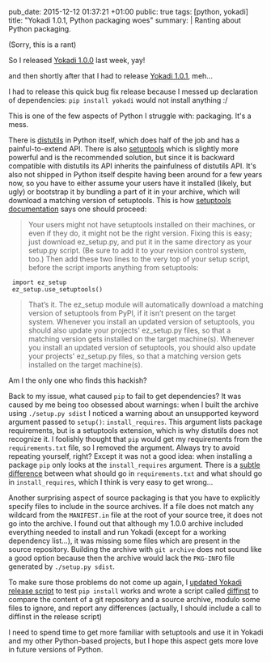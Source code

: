 pub_date: 2015-12-12 01:37:21 +01:00
public: true
tags: [python, yokadi]
title: "Yokadi 1.0.1, Python packaging woes"
summary: |
    Ranting about Python packaging.

(Sorry, this is a rant)

So I released [Yokadi 1.0.0][y100] last week, yay!

and then shortly after that I had to release [Yokadi 1.0.1][y101], meh...

I had to release this quick bug fix release because I messed up declaration of dependencies: `pip install yokadi` would not install anything :/

This is one of the few aspects of Python I struggle with: packaging. It's a mess.

There is [distutils][] in Python itself, which does half of the job and has a painful-to-extend API. There is also [setuptools][] which is slightly more powerful and is the recommended solution, but since it is backward compatible with distutils its API inherits the painfulness of distutils API. It's also not shipped in Python itself despite having been around for a few years now, so you have to either assume your users have it installed (likely, but ugly) or bootstrap it by bundling a part of it in your archive, which will download a matching version of setuptools. This is how [setuptools documentation][stdoc] says one should proceed:

[stdoc]: https://setuptools.pypa.io/en/latest/setuptools.html#using-setuptools-without-bundling-it

> Your users might not have setuptools installed on their machines, or even if they do, it might not be the right version. Fixing this is easy; just download ez_setup.py, and put it in the same directory as your setup.py script. (Be sure to add it to your revision control system, too.) Then add these two lines to the very top of your setup script, before the script imports anything from setuptools:
>
     import ez_setup
     ez_setup.use_setuptools()
>
> That’s it. The ez_setup module will automatically download a matching version of setuptools from PyPI, if it isn’t present on the target system. Whenever you install an updated version of setuptools, you should also update your projects' ez_setup.py files, so that a matching version gets installed on the target machine(s).
> Whenever you install an updated version of setuptools, you should also update your projects' ez_setup.py files, so that a matching version gets installed on the target machine(s).

Am I the only one who finds this hackish?

Back to my issue, what caused `pip` to fail to get dependencies? It was caused by me being too obsessed about warnings: when I built the archive using `./setup.py sdist` I noticed a warning about an unsupported keyword argument passed to `setup()`: `install_requires`. This argument lists package requirements, but is a setuptools extension, which is why distutils does not recognize it. I foolishly thought that `pip` would get my requirements from the `requirements.txt` file, so I removed the argument. Always try to avoid repeating yourself, right? Except it was not a good idea: when installing a package `pip` only looks at the `install_requires` argument. There is a [subtle difference][subtdiff] between what should go in `requirements.txt` and what should go in `install_requires`, which I think is very easy to get wrong...

[subtdiff]: https://caremad.io/2013/07/setup-vs-requirement/

Another surprising aspect of source packaging is that you have to explicitly specify files to include in the source archives. If a file does not match any wildcard from the `MANIFEST.in` file at the root of your source tree, it does not go into the archive. I found out that although my 1.0.0 archive included everything needed to install and run Yokadi (except for a working dependency list...), it was missing some files which are present in the source repository. Building the archive with `git archive` does not sound like a good option because then the archive would lack the `PKG-INFO` file generated by `./setup.py sdist`.

To make sure those problems do not come up again, I [updated Yokadi release script][release script] to test `pip install` works and wrote a script called [diffinst][] to compare the content of a git repository and a source archive, modulo some files to ignore, and report any differences (actually, I should include a call to diffinst in the release script)

[release script]: https://github.com/agateau/yokadi/commit/b883ac2e65b54576d39609a51f7c97e0dee142dd
[diffinst]: https://github.com/agateau/yokadi/blob/master/scripts/diffinst

I need to spend time to get more familiar with setuptools and use it in Yokadi and my other Python-based projects, but I hope this aspect gets more love in future versions of Python.

[y100]: http://yokadi.github.io/2015/11/29/1.0.0-is-out.html
[y101]: http://yokadi.github.io/2015/12/03/1.0.1-released.html
[distutils]: https://docs.python.org/3.5/library/distutils.html
[setuptools]: https://setuptools.pypa.io/en/latest/setuptools.html
